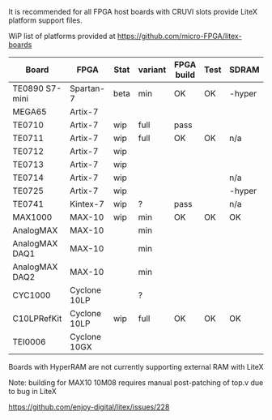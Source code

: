 It is recommended for all FPGA host boards with CRUVI slots provide LiteX platform support files.

WiP list of platforms provided at https://github.com/micro-FPGA/litex-boards

| Board         | FPGA       |Stat|variant|FPGA build|Test|SDRAM|
|---------------|------------|----|-----|-|-|--|
|TE0890 S7-mini |Spartan-7   |beta|min  |OK|OK|-hyper|
|MEGA65         |Artix-7     |    |     | | | |
|TE0710         |Artix-7     |wip |full |pass| | |
|TE0711         |Artix-7     |wip |full |OK|OK|n/a|
|TE0712         |Artix-7     |wip |     | | | |
|TE0713         |Artix-7     |wip |     | | | |
|TE0714         |Artix-7     |wip |     | | |n/a|
|TE0725         |Artix-7     |wip |     | | |-hyper|
|TE0741         |Kintex-7    |wip |?    |pass||n/a|
|MAX1000        |MAX-10      |wip |min  |OK|OK|OK|
|AnalogMAX      |MAX-10      |    |min  ||||
|AnalogMAX DAQ1 |MAX-10      |    |min  ||||
|AnalogMAX DAQ2 |MAX-10      |    |min  ||||
|CYC1000        |Cyclone 10LP|    |?    ||||
|C10LPRefKit    |Cyclone 10LP|wip |full |OK|OK|OK|
|TEI0006        |Cyclone 10GX|    |     ||||

Boards with HyperRAM are not currently supporting external RAM with LiteX

Note: building for MAX10 10M08 requires manual post-patching of top.v due to bug in LiteX

https://github.com/enjoy-digital/litex/issues/228

